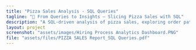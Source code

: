 ```yaml
---
title: "Pizza Sales Analysis - SQL Queries"
tagline: "💾 From Queries to Insights — Slicing Pizza Sales with SQL"
description: "A SQL-driven analysis of pizza sales, exploring order patterns, revenue trends, and customer preferences."
layout: project
screenshot: "assets/images/Hiring Process Analytics Dashboard.PNG"
file: "assets/files/PIZZA SALES Report_SQL Queries.pdf"
---
```

